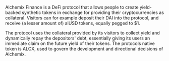 Alchemix Finance is a DeFi protocol that allows people to create yield-backed synthetic tokens in exchange for providing their cryptocurrencies as collateral. Visitors can for example deposit their DAI into the protocol, and receive (a lesser amount of) alUSD tokens, equally pegged to $1. 

The protocol uses the collateral provided by its visitors to collect yield and dynamically repay the depositors' debt, essentially giving its users an immediate claim on the future yield of their tokens. The protocols native token is ALCX, used to govern the development and directional decisions of Alchemix.